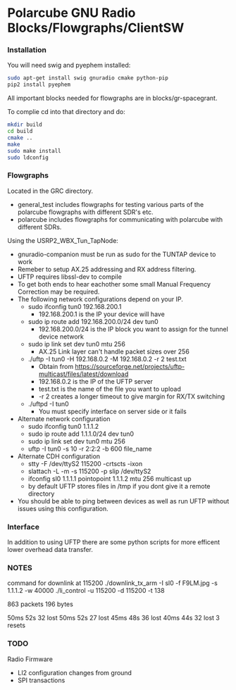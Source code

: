 # Polarcube GNU Radio Blocks/Flowgraphs/ClientSW

### Installation

You will need swig and pyephem installed:


```bash
sudo apt-get install swig gnuradio cmake python-pip
pip2 install pyephem
```

All important blocks needed for flowgraphs are in blocks/gr-spacegrant.

To complie cd into that directory and do:
```bash
mkdir build
cd build
cmake ..
make
sudo make install
sudo ldconfig
```

### Flowgraphs
Located in the GRC directory.
* general_test includes flowgraphs for testing various parts of the polarcube flowgraphs with different SDR's etc.
* polarcube includes flowgraphs for communicating with polarcube with different SDRs.

Using the USRP2_WBX_Tun_TapNode:
* gnuradio-companion must be run as sudo for the TUNTAP device to work
* Remeber to setup AX.25 addressing and RX address filtering.
* UFTP requires libssl-dev to compile
* To get both ends to hear eachother some small Manual Frequency Correction may be required.
* The following network configurations depend on your IP.
  * sudo ifconfig tun0 192.168.200.1
    * 192.168.200.1 is the IP your device will have
  * sudo ip route add 192.168.200.0/24 dev tun0
    * 192.168.200.0/24 is the IP block you want to assign for the tunnel device network
  * sudo ip link set dev tun0 mtu 256
    * AX.25 Link layer can't handle packet sizes over 256
  * ./uftp -I tun0 -H 192.168.0.2 -M 192.168.0.2 -r 2 test.txt
    * Obtain from https://sourceforge.net/projects/uftp-multicast/files/latest/download
    * 192.168.0.2 is the IP of the UFTP server
    * test.txt is the name of the file you want to upload
    * -r 2 creates a longer timeout to give margin for RX/TX switching
  * ./uftpd -I tun0
    * You must specify interface on server side or it fails
* Alternate network configuration
  * sudo ifconfig tun0 1.1.1.2
  * sudo ip route add 1.1.1.0/24 dev tun0
  * sudo ip link set dev tun0 mtu 256
  * uftp -I tun0 -s 10 -r 2:2:2 -b 600 file_name
* Alternate CDH configuration
  * stty -F /dev/ttyS2 115200 -crtscts -ixon
  * slattach -L -m -s 115200 -p slip /dev/ttyS2
  * ifconfig sl0 1.1.1.1 pointopoint 1.1.1.2 mtu 256 multicast up
  * by default UFTP stores files in /tmp if you dont give it a remote directory
* You should be able to ping between devices as well as run UFTP without issues using this configuration.

### Interface
In addition to using UFTP there are some python scripts for more efficent lower overhead data transfer.

### NOTES

command for downlink at 115200
./downlink_tx_arm -I sl0 -f F9LM.jpg -s 1.1.1.2 -w 40000
./li_control -u 115200 -d 115200 -t 138

863 packets 196 bytes

50ms 52s 32 lost
50ms 52s 27 lost
45ms 48s 36 lost
40ms 44s 32 lost 3 resets

### TODO

Radio Firmware
* LI2 configuration changes from ground
* SPI transactions
